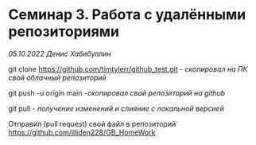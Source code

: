 # Семинар 3. Работа с удалёнными репозиториями

*05.10.2022 Денис Хабибуллин*

git clone https://github.com/timtylerr/github_test.git - *скопировал на ПК свой облачный репозиторий*

git push -u origin main -*скопировал свой репозиторий на github*

git pull - *получение изменений и слияние с локальной версией*

Отправил (pull request) свой файл в репозиторий https://github.com/illiden228/GB_HomeWork